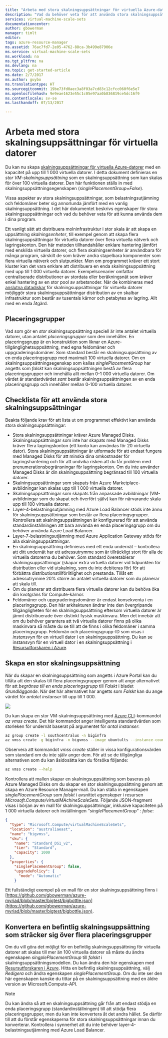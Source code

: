 ```yaml
---
title: "Arbeta med stora skalningsuppsättningar för virtuella Azure-datorer | Microsoft Docs"
description: "Vad du behöver veta för att använda stora skalningsuppsättningar för virtuella Azure-datorer"
services: virtual-machine-scale-sets
documentationcenter: 
author: gbowerman
manager: timlt
editor: 
tags: azure-resource-manager
ms.assetid: 76ac7fd7-2e05-4762-88ca-3b499e87906e
ms.service: virtual-machine-scale-sets
ms.workload: na
ms.tgt_pltfrm: na
ms.devlang: na
ms.topic: get-started-article
ms.date: 2/7/2017
ms.author: guybo
ms.translationtype: HT
ms.sourcegitcommit: 19be73fd0aec3a8f03a7cd83c12cfcc060f6e5e7
ms.openlocfilehash: 9e9eae1623e55c1c05e97aa0b836819ce5dc16f9
ms.contentlocale: sv-se
ms.lasthandoff: 07/13/2017

---
```

# <a name="working-with-large-virtual-machine-scale-sets"></a>Arbeta med stora skalningsuppsättningar för virtuella datorer
Du kan nu skapa [skalningsuppsättningar för virtuella Azure-datorer](/azure/virtual-machine-scale-sets/) med en kapacitet på upp till 1 000 virtuella datorer. I detta dokument definieras en _stor VM-skalningsuppsättning_ som en skalningsuppsättning som kan skalas för över 100 virtuella datorer. Den här funktionen ställs in med skalningsuppsättningsegenskapen (_singlePlacementGroup=False_). 

Vissa aspekter av stora skalningsuppsättningar, som belastningsutjämning och feldomäner beter sig annorlunda jämfört med en vanlig skalningsuppsättning. I det här dokumentet beskrivs egenskaper för stora skalningsuppsättningar och vad du behöver veta för att kunna använda dem i dina program. 

Ett vanligt sätt att distribuera molninfrastruktur i stor skala är att skapa en uppsättning _skalningsenheter_, till exempel genom att skapa flera skalningsuppsättningar för virtuella datorer över flera virtuella nätverk och lagringskonton. Den här metoden tillhandahåller enklare hantering jämfört med enskilda virtuella datorer, och flera skalningsenheter är användbara för många program, särskilt de som kräver andra stapelbara komponenter som flera virtuella nätverk och slutpunkter. Men om programmet kräver ett stort kluster kan det vara enklare att distribuera en enda skalningsuppsättning med upp till 1 000 virtuella datorer. Exempelscenarier omfattar centraliserade distributioner av stordata eller beräkningsnät som kräver enkel hantering av en stor pool av arbetsnoder. När de kombineras med [anslutna datadiskar](virtual-machine-scale-sets-attached-disks.md) för skalningsuppsättningar för virtuella datorer möjliggör stora skalningsuppsättningar distribution av en skalbar infrastruktur som består av tusentals kärnor och petabytes av lagring. Allt med en enda åtgärd.

## <a name="placement-groups"></a>Placeringsgrupper 
Vad som gör en _stor_ skalningsuppsättning speciell är inte antalet virtuella datorer, utan antalet _placeringsgrupper_ som den innehåller. En placeringsgrupp är en konstruktion som liknar en Azure-tillgänglighetsuppsättning, med egna feldomäner och uppgraderingsdomäner. Som standard består en skalningsuppsättning av en enda placeringsgrupp med maximalt 100 virtuella datorer. Om en skalningsuppsättningsegenskap som kallas _singlePlacementGroup_ har angetts som _falskt_ kan skalningsuppsättningen bestå av flera placeringsgrupper och innehålla allt mellan 0-1 000 virtuella datorer. Om värdet är standardvärdet _sant_ består skalningsuppsättningen av en enda placeringsgrupp och innehåller mellan 0-100 virtuella datorer.

## <a name="checklist-for-using-large-scale-sets"></a>Checklista för att använda stora skalningsuppsättningar
Beakta följande krav för att lista ut om programmet effektivt kan använda stora skalningsuppsättningar:

- Stora skalningsuppsättningar kräver Azure Managed Disks. Skalningsuppsättningar som inte har skapats med Managed Disks kräver flera lagringskonton (ett konto kan användas för 20 virtuella dator). Stora skalningsuppsättningar är utformade för att endast fungera med Managed Disks för att minska dina omkostnader för lagringshantering och för att undvika risken att du får problem med prenumerationsbegränsningar för lagringskonton. Om du inte använder Managed Disks är din skalningsuppsättning begränsad till 100 virtuella datorer.
- Skalningsuppsättningar som skapats från Azure Marketplace-avbildningar kan skalas upp till 1 000 virtuella datorer.
- Skalningsuppsättningar som skapats från anpassade avbildningar (VM-avbildningar som du skapat och överfört själv) kan för närvarande skala upp till 100 virtuella datorer.
- Layer-4-belastningsutjämning med Azure Load Balancer stöds inte ännu för skalningsuppsättningar som består av flera placeringsgrupper. Kontrollera att skalningsuppsättningen är konfigurerad för att använda standardinställningen att bara använda en enda placeringsgrupp om du behöver använda Azure Load Balancer.
- Layer-7-belastningsutjämning med Azure Application Gateway stöds för alla skalningsuppsättningar.
- En skalningsuppsättning definieras med ett enda undernät – kontrollera att ditt undernät har ett adressutrymme som är tillräckligt stort för alla de virtuella datorerna du behöver. Som standard överetablerar skalningsuppsättningar (skapar extra virtuella datorer vid tidpunkten för distribution eller vid utskalning, som du inte debiteras för) för att förbättra distributionstillförlitlighet och prestanda. Tillåt ett adressutrymme 20% större än antalet virtuella datorer som du planerar att skala till.
- Om du planerar att distribuera flera virtuella datorer kan du behöva öka din kvotgräns för Compute-kärnor.
- Feldomäner och uppgraderingsdomäner är endast konsekventa i en placeringsgrupp. Den här arkitekturen ändrar inte den övergripande tillgängligheten för en skalningsuppsättning eftersom virtuella datorer är jämnt distribuerade över distinkt fysisk maskinvara. Men det innebär att om du behöver garantera att två virtuella datorer finns på olika maskinvara så måste du se till att de finns i olika feldomäner i samma placeringsgrupp. Feldomän och placeringsgrupp-ID som visas i _instansvyn_ för en virtuell dator i en skalningsuppsättning. Du kan se instansvyn för en virtuell dator i en skalningsuppsättning i [Resursutforskaren i Azure](https://resources.azure.com/).


## <a name="creating-a-large-scale-set"></a>Skapa en stor skalningsuppsättning
När du skapar en skalningsuppsättning som angetts i Azure Portal kan du tillåta att den skalas till flera placeringsgrupper genom att ange alternativet för att _begränsa till en enda placeringsgrupp_ till _Falskt_ i bladet _Grundläggande_. När det här alternativet har angetts som _Falskt_ kan du ange värdet för _antalet instanser_ till upp till 1 000.

![](./media/virtual-machine-scale-sets-placement-groups/portal-large-scale.png)

Du kan skapa en stor VM-skalningsuppsättning med [Azure CLI](https://github.com/Azure/azure-cli)-kommandot _az vmss create_. Det här kommandot anger intelligenta standardvärden som storleken för undernät baserat på argumentet för _antal instanser_:

```bash
az group create -l southcentralus -n biginfra
az vmss create -g biginfra -n bigvmss --image ubuntults --instance-count 1000
```
Observera att kommandot _vmss create_ ställer in vissa konfigurationsvärden som standard om du inte själv anger dem. För att se de tillgängliga alternativen som du kan åsidosätta kan du försöka följande:
```bash
az vmss create --help
```

Kontrollera att mallen skapar en skalningsuppsättning som baseras på Azure Managed Disks om du skapar en stor skalningsuppsättning genom att skapa en Azure Resource Manager-mall. Du kan ställa in egenskapen _singlePlacementGroup_ som _falskt_ i avsnittet _egenskaper_ i resursen _Microsoft.Compute/virtualMAchineScaleSets_. Följande JSON-fragment visas i början av en mall för skalningsuppsättningar, inklusive kapaciteten på 1 000 virtuella datorer och inställningen _"singlePlacementGroup" : false_:
```json
{
  "type": "Microsoft.Compute/virtualMachineScaleSets",
  "location": "australiaeast",
  "name": "bigvmss",
  "sku": {
    "name": "Standard_DS1_v2",
    "tier": "Standard",
    "capacity": 1000
  },
  "properties": {
    "singlePlacementGroup": false,
    "upgradePolicy": {
      "mode": "Automatic"
    }
```
Ett fullständigt exempel på en mall för en stor skalningsuppsättning finns i [https://github.com/gbowerman/azure-myriad/blob/master/bigtest/bigbottle.json](https://github.com/gbowerman/azure-myriad/blob/master/bigtest/bigbottle.json).

## <a name="converting-an-existing-scale-set-to-span-multiple-placement-groups"></a>Konvertera en befintlig skalningsuppsättning som sträcker sig över flera placeringsgrupper
Om du vill göra det möjligt för en befintlig skalningsuppsättning för virtuella datorer att skalas till mer än 100 virtuella datorer så måste du ändra egenskapen _singplePlacementGroup_ till _falskt_ i skalningsuppsättningsmodellen. Du kan ändra den här egenskapen med [Resursutforskaren i Azure](https://resources.azure.com/). Hitta en befintlig skalningsuppsättning, välj _Redigera_ och ändra egenskapen _singlePlacementGroup_. Om du inte ser den här egenskapen kanske du tittar på en skalningsuppsättning med en äldre version av Microsoft.Compute-API.

>[!NOTE] 
Du kan ändra så att en skalningsuppsättning går från att endast stödja en enda placeringsgrupp (standardinställningen) till att stödja flera placeringsgrupper, men du kan inte konvertera åt det andra hållet. Se därför till att du förstår egenskaperna för stora skalningsuppsättningar innan du konverterar. Kontrollera i synnerhet att du inte behöver layer-4-belastningsutjämning med Azure Load Balancer.



